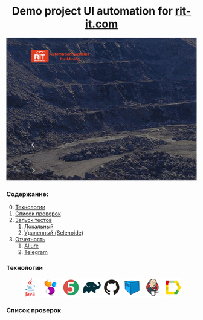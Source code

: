 <h1 align="center">Demo project UI automation for <a href="https://rit-it.com/en/ ">rit-it.com</a></h1>

<p align="center">
<img title="mainPage" src="images/screens/mainPage.png">
</p>

<h3>Содержание:</h3>


0. [Технологии](#tech)
1. [Список проверок](#listOfTest) 
2. [Запуск тестов](#testLaunch) 
    1. [Локальный](#localLaunch)
    2. [Удаленный (Selenoide)](#remoteLaunch)
3. [Отчетность](#report)
   1. [Allure](#allureReport)
   2. [Telegram](#telegramReport)


<h3>Технологии<a name="#tech"></a></h3>
<p align="center">
<code><a href="https://www.java.com/"><img src="images/ico/Java.svg" width="50" height="50"  alt="Java"/></a></code>
<code><a href="https://selenide.org/"><img src="images/ico/Selenide.svg" width="50" height="50"  alt="Selenide"/></a></code>
<code><a href="https://junit.org/junit5/"><img src="images/ico/Junit5.svg" width="50" height="50"  alt="JUnit 5"/></a></code>
<code><a href="https://gradle.org/"><img src="images/ico/Gradle.svg" width="50" height="50"  alt="Gradle"/></a></code>
<code><a href="https://github.com/"><img src="images/ico/GitHub.svg" width="50" height="50"  alt="Github"/></a></code>
<code><a href="https://aerokube.com/selenoid/"><img src="images/ico/Selenoid.svg" width="50" height="50"  alt="Selenoid"/></a></code>
<code><a href="https://www.jenkins.io/"><img src="images/ico/Jenkins.svg" width="50" height="50"  alt="Jenkins"/></a></code>
<code><a href="https://github.com/allure-framework/allure2"><img src="images/ico/Allure.svg" width="50" height="50"  alt="Allure"/></a></code>
</p>

<h3>Список проверок<a name="#listOfTest"></a></h3>
